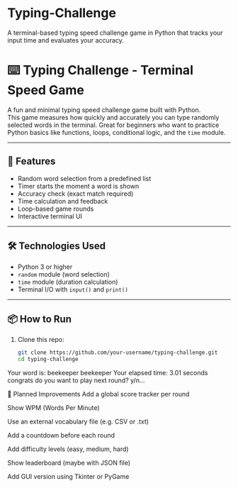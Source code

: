 # Typing-Challenge
A terminal-based typing speed challenge game in Python that tracks your input time and evaluates your accuracy.

# ⌨️ Typing Challenge - Terminal Speed Game

A fun and minimal typing speed challenge game built with Python.  
This game measures how quickly and accurately you can type randomly selected words in the terminal. Great for beginners who want to practice Python basics like functions, loops, conditional logic, and the `time` module.

---

## 🚀 Features

- Random word selection from a predefined list
- Timer starts the moment a word is shown
- Accuracy check (exact match required)
- Time calculation and feedback
- Loop-based game rounds
- Interactive terminal UI

---

## 🛠️ Technologies Used

- Python 3 or higher
- `random` module (word selection)
- `time` module (duration calculation)
- Terminal I/O with `input()` and `print()`

---

## 📦 How to Run

1. Clone this repo:
   ```bash
   git clone https://github.com/your-username/typing-challenge.git
   cd typing-challenge
Your word is: beekeeper
beekeeper
Your elapsed time: 3.01 seconds
congrats
do you want to play next round? y/n...

🧩 Planned Improvements
 Add a global score tracker per round

 Show WPM (Words Per Minute)

 Use an external vocabulary file (e.g. CSV or .txt)

 Add a countdown before each round

 Add difficulty levels (easy, medium, hard)

 Show leaderboard (maybe with JSON file)

 Add GUI version using Tkinter or PyGame
